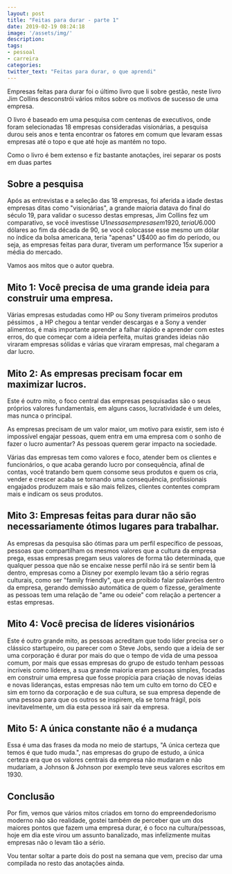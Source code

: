 ```yaml
---
layout: post
title: "Feitas para durar - parte 1"
date: 2019-02-19 08:24:18
image: '/assets/img/'
description:
tags:
- pessoal
- carreira
categories:
twitter_text: "Feitas para durar, o que aprendi"
---
```


Empresas feitas para durar foi o último livro que li sobre gestão, neste livro Jim Collins desconstrói vários mitos sobre os motivos de sucesso de uma empresa.

O livro é baseado em uma pesquisa com centenas de executivos, onde foram selecionadas 18 empresas consideradas visionárias, a pesquisa durou seis anos e tenta encontrar os fatores em comum que levaram essas empresas até o topo e que até hoje as mantém no topo.

Como o livro é bem extenso e fiz bastante anotações, irei separar os posts em duas partes

## Sobre a pesquisa

Após as entrevistas e a seleção das 18 empresas, foi aferida a idade destas empresas ditas como "visionárias", a grande maioria datava do final do século 19, para validar o sucesso destas empresas, Jim Collins fez um comparativo, se você investisse U$1 nessas empresas em 1920, teria U$6.000 dólares ao fim da década de 90, se você colocasse esse mesmo um dólar no índice da bolsa americana, teria "apenas" U$400 ao fim do período, ou seja, as empresas feitas para durar, tiveram um performance 15x superior a média do mercado.

Vamos aos mitos que o autor quebra.

## Mito 1: Você precisa de uma grande ideia para construir uma empresa.

Várias empresas estudadas como HP ou Sony tiveram primeiros produtos péssimos , a HP chegou a tentar vender descargas e a Sony a vender alimentos, é mais importante aprender a falhar rápido e aprender com estes erros, do que começar com a ideia perfeita, muitas grandes ideias não viraram empresas sólidas e várias que viraram empresas, mal chegaram a dar lucro.

## Mito 2: As empresas precisam focar em maximizar lucros.

Este é outro mito, o foco central das empresas pesquisadas são o seus próprios valores fundamentais, em alguns casos, lucratividade é um deles, mas nunca o principal.

As empresas precisam de um valor maior, um motivo para existir, sem isto é impossível engajar pessoas, quem entra em uma empresa com o sonho de fazer o lucro aumentar? As pessoas querem gerar impacto na sociedade.

Várias das empresas tem como valores e foco, atender bem os clientes e funcionários, o que acaba gerando lucro por consequência, afinal de contas, você tratando bem quem consome seus produtos e quem os cria, vender e crescer acaba se tornando uma consequência, profissionais engajados produzem mais e são mais felizes, clientes contentes compram mais e indicam os seus produtos.

## Mito 3: Empresas feitas para durar não são necessariamente ótimos lugares para trabalhar.

As empresas da pesquisa são ótimas para um perfil específico de pessoas, pessoas que compartilham os mesmos valores que a cultura da empresa prega, essas empresas pregam seus valores de forma tão determinada, que qualquer pessoa que não se encaixe nesse perfil não irá se sentir bem lá dentro, empresas como a Disney por exemplo levam tão a sério regras culturais, como ser "family friendly", que era proibido falar palavrões dentro da empresa, gerando demissão automática de quem o fizesse, geralmente as pessoas tem uma relação de "ame ou odeie" com relação a pertencer a estas empresas.

## Mito 4: Você precisa de líderes visionários

Este é outro grande mito, as pessoas acreditam que todo líder precisa ser o clássico startupeiro, ou parecer com o Steve Jobs, sendo que a ideia de ser uma corporação é durar por mais do que o tempo de vida de uma pessoa comum, por mais que essas empresas do grupo de estudo tenham pessoas incríveis como líderes, a sua grande maioria eram pessoas simples, focadas em construir uma empresa que fosse propícia para criação de novas ideias e novas lideranças, estas empresas não tem um culto em torno do CEO e sim em torno da corporação e de sua cultura, se sua empresa depende de uma pessoa para que os outros se inspirem, ela se torna frágil, pois inevitavelmente, um dia esta pessoa irá sair da empresa.

## Mito 5: A única constante não é a mudança

Essa é uma das frases da moda no meio de startups, "A única certeza que temos é que tudo muda.", nas empresas do grupo de estudo, a única certeza era que os valores centrais da empresa não mudaram e não mudariam, a Johnson & Johnson  por exemplo teve seus valores escritos em 1930.


## Conclusão

Por fim, vemos que vários mitos criados em torno do empreendedorismo moderno não são realidade, gostei também de perceber que um dos maiores pontos que fazem uma empresa durar, é o foco na cultura/pessoas, hoje em dia este virou um assunto banalizado, mas infelizmente muitas empresas não o levam tão a sério.

Vou tentar soltar a parte dois do post na semana que vem, preciso dar uma compilada no resto das anotações ainda.